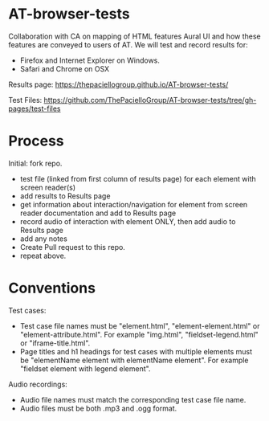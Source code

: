 AT-browser-tests
================
Collaboration with CA on mapping of HTML features Aural UI and how these features are conveyed to users of AT. We will test and record results for:
 * Firefox and Internet Explorer on Windows.
 * Safari and Chrome on OSX
 
Results page: https://thepaciellogroup.github.io/AT-browser-tests/ 

Test Files: https://github.com/ThePacielloGroup/AT-browser-tests/tree/gh-pages/test-files

Process
=======
Initial: fork repo.

* test file (linked from first column of results page) for each element with screen reader(s)
* add results to Results page
* get information about interaction/navigation for element from screen reader documentation and add to Results page
* record audio of interaction with element ONLY, then add audio to Results page
* add any notes
* Create Pull request to this repo.
* repeat above.

Conventions
=======

Test cases:
* Test case file names must be "element.html", "element-element.html" or "element-attribute.html". For example "img.html", "fieldset-legend.html" or "iframe-title.html".
* Page titles and h1 headings for test cases with multiple elements must be "elementName element with elementName element". For example "fieldset element with legend element".

Audio recordings:
* Audio file names must match the corresponding test case file name.
* Audio files must be both .mp3 and .ogg format.
